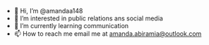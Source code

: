 - 👋 Hi, I’m @amandaa148
- 👀 I’m interested in public relations ans social media
- 🌱 I’m currently learning communication 
- 📫 How to reach me email me at amanda.abiramia@outlook.com 

<!---
amandaa148/amandaa148 is a ✨ special ✨ repository because its `README.md` (this file) appears on your GitHub profile.
You can click the Preview link to take a look at your changes.
--->
